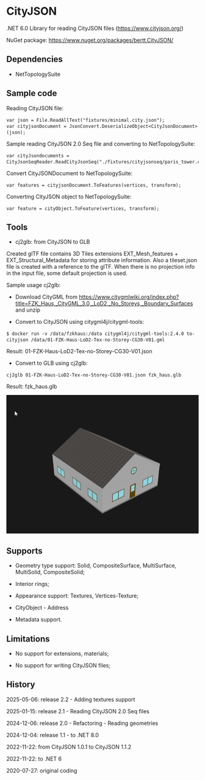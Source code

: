 # CityJSON

.NET 6.0 Library for reading CityJSON files (https://www.cityjson.org/)

NuGet package: https://www.nuget.org/packages/bertt.CityJSON/

## Dependencies

- NetTopologySuite

## Sample code

Reading CityJSON file:

```
var json = File.ReadAllText("fixtures/minimal.city.json");
var cityjsonDocument = JsonConvert.DeserializeObject<CityJsonDocument>(json);
```

Sample reading CityJSON 2.0 Seq file and converting to NetTopologySuite:

```
var cityJsondocuments = CityJsonSeqReader.ReadCityJsonSeq("./fixtures/cityjsonseq/paris_tower.city.jsonl");
```

Convert CityJSONDocument to NetTopologySuite:

```
var features = cityjsonDocument.ToFeatures(vertices, transform);
```

Converting CityJSON object to NetTopologySuite:

```
var feature = cityObject.ToFeature(vertices, transform);
```

## Tools

- cj2glb: from CityJSON to GLB

Created glTF file contains 3D Tiles extensions EXT_Mesh_features + EXT_Structural_Metadata for storing attribute information. Also a tileset.json
file is created with a reference to the glTF. When there is no projection info in the input file, some default projection is used.

Sample usage cj2glb:

- Download CityGML from https://www.citygmlwiki.org/index.php?title=FZK_Haus,_CityGML_3.0,_LoD2,_No_Storeys,_Boundary_Surfaces
and unzip

- Convert to CityJSON using citygml4j/citygml-tools:

```
$ docker run -v /data/fzkhaus:/data citygml4j/citygml-tools:2.4.0 to-cityjson /data/01-FZK-Haus-LoD2-Tex-no-Storey-CG30-V01.gml 
```

Result: 01-FZK-Haus-LoD2-Tex-no-Storey-CG30-V01.json

- Convert to GLB using cj2glb:

```
cj2glb 01-FZK-Haus-LoD2-Tex-no-Storey-CG30-V01.json fzk_haus.glb
```

Result: fzk_haus.glb

![fzkhaus.png](fzkhaus.png)

## Supports

- Geometry type support: Solid, CompositeSurface, MultiSurface, MultiSolid, CompositeSolid;

- Interior rings;

- Appearance support: Textures, Vertices-Texture; 

- CityObject - Address 

- Metadata support.

## Limitations

- No support for extensions, materials;

- No support for writing CityJSON files;

## History

2025-05-06: release 2.2 - Adding textures support

2025-01-15: release 2.1 - Reading CityJSON 2.0 Seq files

2024-12-06: release 2.0 - Refactoring - Reading geometries

2024-12-04: release 1.1 - to .NET 8.0

2022-11-22: from CityJSON 1.0.1 to CityJSON 1.1.2

2022-11-22: to .NET 6

2020-07-27: original coding
